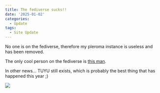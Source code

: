 ```yaml
---
title: The fediverse sucks!!
date: '2025-01-02'
categories:
  - Update
tags:
  - Site Update
---
```


No one is on the fediverse, therefore my pleroma instance is useless and has been removed.

The only cool person on the fediverse is [this man](https://mas.to/@aeases).

In other news... TUYU still exists, which is probably the best thing that has happened this year ;)



<img src="/images/gifs/raining.gif">
